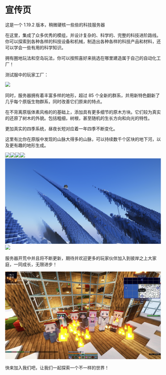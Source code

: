 # 宣传页

这是一个 1.19.2 版本，稍微硬核一些些的科技服务器



在这里，集成了众多优秀的模组，并设计复杂的、科学的、完整的科技进阶路线。你可以探索到各种各样的科技设备和机械，制造出各种各样的科技产品和材料，还可以学会一些有用的科学知识。

拥有圈地玩法和空岛玩法，你可以按照喜好来挑选在哪里建造属于自己的自动化工厂！

测试服中的玩家工厂：

![](.gitbook/assets/A5WT\[8X}18PCUEZVND3C2GH.png)

同时，服务器拥有着丰富多样的地形，超过 85 个全新的群系，并用新特色翻新了几乎每个原版生物群系，同时改善它们原来的特点。

在不背离原版体素风格的的基础上，添加具有更多细节的原木方块。它们较为真实的还原了树木的外貌。包括粗细，树根，甚至随机的生长方向和向光的特性。

更加真实的四季系统，昼夜长短对应着一年四季不断变化。

这里有比你在原版中发现的山脉大得多的山脉，可以持续数千个区块的地下河，以及更有趣的地形生成。

![](.gitbook/assets/微信图片\_20230702135959.png)![](.gitbook/assets/2023-02-04\_19.23.07.png)![](.gitbook/assets/2023-02-13\_23.39.40.png)![](.gitbook/assets/2023-02-12\_09.27.00.png)![](.gitbook/assets/image.png)![](.gitbook/assets/image-1.png)

服务器开荒中并且将不断更新，期待并欢迎更多的玩家伙伴加入到彼岸之上大家庭，一同成长，无限进步！

![](.gitbook/assets/大家庭.jpg)

快来加入我们吧，让我们一起探索一个不一样的世界！

